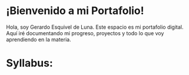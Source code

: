# ¡Bienvenido a mi Portafolio!

Hola, soy Gerardo Esquivel de Luna. Este espacio es mi portafolio digital. Aquí iré documentando mi progreso, proyectos y todo lo que voy aprendiendo en la materia.

# Syllabus:



